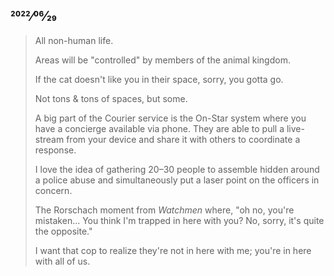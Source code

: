 ## 2022⁄06⁄29

> All non-human life.
>
> Areas will be "controlled" by members of the animal kingdom.
>
> If the cat doesn't like you in their space, sorry, you gotta go.
>
> Not tons & tons of spaces, but some.
>
> A big part of the Courier service is the On-Star system where you have a concierge available via phone. They are able to pull a live-stream from your device and share it with others to coordinate a response.
>
> I love the idea of gathering 20–30 people to assemble hidden around a police abuse and simultaneously put a laser point on the officers in concern.
>
> The Rorschach moment from _Watchmen_ where, "oh no, you're mistaken… You think I'm trapped in here with you? No, sorry, it's quite the opposite."
>
> I want that cop to realize they're not in here with me; you're in here with all of us.
